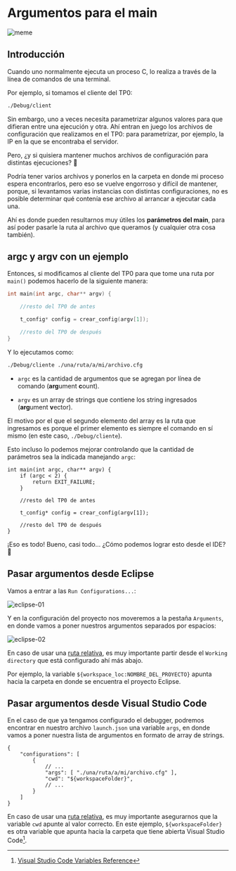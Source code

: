 # Argumentos para el main

![meme](/img/guias/programacion/main/meme.jpg)

## Introducción

Cuando uno normalmente ejecuta un proceso C, lo realiza a través de la línea de
comandos de una terminal.

Por ejemplo, si tomamos el cliente del TP0:

```bash
./Debug/client
```

Sin embargo, uno a veces necesita parametrizar algunos valores para que difieran
entre una ejecución y otra. Ahí entran en juego los archivos de configuración
que realizamos en el TP0: para parametrizar, por ejemplo, la IP en la que se
encontraba el servidor.

Pero, ¿y si quisiera mantener muchos archivos de configuración para distintas
ejecuciones? :thinking:

Podría tener varios archivos y ponerlos en la carpeta en donde mi proceso espera
encontrarlos, pero eso se vuelve engorroso y difícil de mantener, porque, si
levantamos varias instancias con distintas configuraciones, no es posible
determinar qué contenía ese archivo al arrancar a ejecutar cada una.

Ahí es donde pueden resultarnos muy útiles los **parámetros del main**, para así
poder pasarle la ruta al archivo que queramos (y cualquier otra cosa también).

## argc y argv con un ejemplo

Entonces, si modificamos al cliente del TP0 para que tome una ruta por `main()`
podemos hacerlo de la siguiente manera:

```c
int main(int argc, char** argv) {

    //resto del TP0 de antes

    t_config* config = crear_config(argv[1]);

    //resto del TP0 de después
}
```

Y lo ejecutamos como:

```bash
./Debug/cliente ./una/ruta/a/mi/archivo.cfg
```

- `argc` es la cantidad de argumentos que se agregan por línea de comando
  (**arg**ument **c**ount).

- `argv` es un array de strings que contiene los string ingresados (**arg**ument
  **v**ector).

El motivo por el que el segundo elemento del array es la ruta que ingresamos es
porque el primer elemento es siempre el comando en sí mismo (en este caso,
`./Debug/cliente`).

Esto incluso lo podemos mejorar controlando que la cantidad de parámetros sea la
indicada manejando `argc`:

```c{2-4}
int main(int argc, char** argv) {
    if (argc < 2) {
        return EXIT_FAILURE;
    }

    //resto del TP0 de antes

    t_config* config = crear_config(argv[1]);

    //resto del TP0 de después
}
```

¡Eso es todo! Bueno, casi todo... ¿Cómo podemos lograr esto desde el IDE?
:thinking:

## Pasar argumentos desde Eclipse

Vamos a entrar a las `Run Configurations...`:

![eclipse-01](/img/guias/programacion/main/eclipse-01.png)

Y en la configuración del proyecto nos moveremos a la pestaña `Arguments`, en
donde vamos a poner nuestros argumentos separados por espacios:

![eclipse-02](/img/guias/programacion/main/eclipse-02.png)

En caso de usar una [ruta relativa](/guias/consola/rutas), es muy importante
partir desde el `Working directory` que está configurado ahí más abajo.

Por ejemplo, la variable `${workspace_loc:NOMBRE_DEL_PROYECTO}` apunta hacia la
carpeta en donde se encuentra el proyecto Eclipse.

## Pasar argumentos desde Visual Studio Code

En el caso de que ya tengamos configurado el debugger, podremos encontrar en
nuestro archivo `launch.json` una variable `args`, en donde vamos a
poner nuestra lista de argumentos en formato de array de strings.

```json{5}
{
    "configurations": [
        {
            // ...
            "args": [ "./una/ruta/a/mi/archivo.cfg" ],
            "cwd": "${workspaceFolder}",
            // ...
        }
    ]
}
```

En caso de usar una [ruta relativa](/guias/consola/rutas), es muy importante
asegurarnos que la variable `cwd` apunte al valor correcto. En este ejemplo,
`${workspaceFolder}` es otra variable que apunta hacia la carpeta que tiene
abierta Visual Studio Code[^1].

[^1]: [Visual Studio Code Variables Reference](https://code.visualstudio.com/docs/editor/variables-reference)
